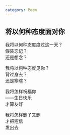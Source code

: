 ```yaml
---
category: Poem
---
```


## 将以何种态度面对你

我将以何种态度度过这一天？  
假装忘记？  
还是想念？

我将以何种态度见你？  
背过身去？  
还是寒暄？

我将怎样祝福你  
——生日快乐  
才算友好

我将怎样删了又删  
才把短信  
发出去